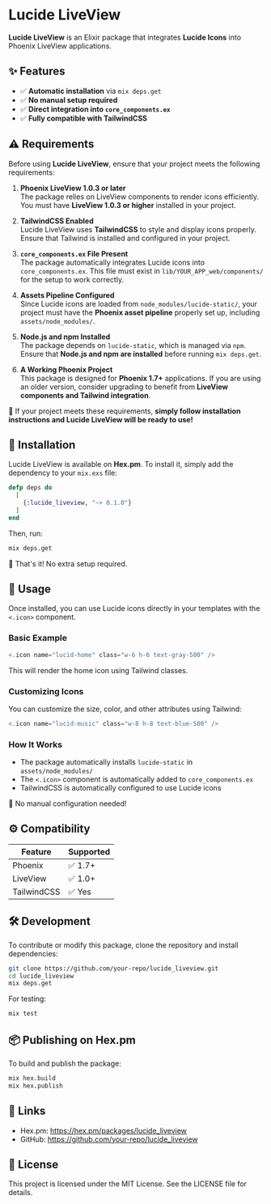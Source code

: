 # Lucide LiveView

**Lucide LiveView** is an Elixir package that integrates **Lucide Icons** into Phoenix LiveView applications.

## ✨ Features

- ✅ **Automatic installation** via `mix deps.get`
- ✅ **No manual setup required**
- ✅ **Direct integration into `core_components.ex`**
- ✅ **Fully compatible with TailwindCSS**


## ⚠️ Requirements

Before using **Lucide LiveView**, ensure that your project meets the following requirements:

1. **Phoenix LiveView 1.0.3 or later**  
   The package relies on LiveView components to render icons efficiently. You must have **LiveView 1.0.3 or higher** installed in your project.

2. **TailwindCSS Enabled**  
   Lucide LiveView uses **TailwindCSS** to style and display icons properly. Ensure that Tailwind is installed and configured in your project.

3. **`core_components.ex` File Present**  
   The package automatically integrates Lucide icons into `core_components.ex`. This file must exist in `lib/YOUR_APP_web/components/` for the setup to work correctly.

4. **Assets Pipeline Configured**  
   Since Lucide icons are loaded from `node_modules/lucide-static/`, your project must have the **Phoenix asset pipeline** properly set up, including `assets/node_modules/`.

5. **Node.js and npm Installed**  
   The package depends on `lucide-static`, which is managed via `npm`. Ensure that **Node.js and npm are installed** before running `mix deps.get`.

6. **A Working Phoenix Project**  
   This package is designed for **Phoenix 1.7+** applications. If you are using an older version, consider upgrading to benefit from **LiveView components and Tailwind integration**.

📌 If your project meets these requirements, **simply follow installation instructions and Lucide LiveView will be ready to use!**


## 🚀 Installation

Lucide LiveView is available on **Hex.pm**. To install it, simply add the dependency to your `mix.exs` file:

```elixir
defp deps do
  [
    {:lucide_liveview, "~> 0.1.0"}
  ]
end
```

Then, run:

```sh
mix deps.get
```

📌 That's it! No extra setup required.

## 🎨 Usage

Once installed, you can use Lucide icons directly in your templates with the `<.icon>` component.

### Basic Example

```elixir
<.icon name="lucid-home" class="w-6 h-6 text-gray-500" />
```

This will render the home icon using Tailwind classes.

### Customizing Icons

You can customize the size, color, and other attributes using Tailwind:

```elixir
<.icon name="lucid-music" class="w-8 h-8 text-blue-500" />
```

### How It Works

- The package automatically installs `lucide-static` in `assets/node_modules/`
- The `<.icon>` component is automatically added to `core_components.ex`
- TailwindCSS is automatically configured to use Lucide icons

📌 No manual configuration needed!

## ⚙️ Compatibility

| Feature      | Supported |
|--------------|-----------|
| Phoenix      | ✅ 1.7+   |
| LiveView     | ✅ 1.0+   |
| TailwindCSS  | ✅ Yes    |

## 🛠 Development

To contribute or modify this package, clone the repository and install dependencies:

```sh
git clone https://github.com/your-repo/lucide_liveview.git
cd lucide_liveview
mix deps.get
```

For testing:

```sh
mix test
```

## 📦 Publishing on Hex.pm

To build and publish the package:

```sh
mix hex.build
mix hex.publish
```

## 🔗 Links

- Hex.pm: https://hex.pm/packages/lucide_liveview
- GitHub: https://github.com/your-repo/lucide_liveview

## 📄 License

This project is licensed under the MIT License. See the LICENSE file for details.